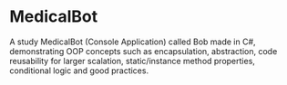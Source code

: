 # MedicalBot
A study MedicalBot (Console Application) called Bob made in C#, demonstrating OOP concepts such as encapsulation, abstraction, code reusability for larger scalation, static/instance method properties, conditional logic and good practices.
